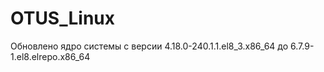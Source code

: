 # OTUS_Linux

Обновлено ядро системы с версии 4.18.0-240.1.1.el8_3.x86_64 до 6.7.9-1.el8.elrepo.x86_64